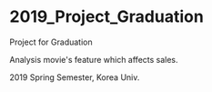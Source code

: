 # 2019_Project_Graduation

Project for Graduation

Analysis movie's feature which affects sales.

2019 Spring Semester, Korea Univ.
